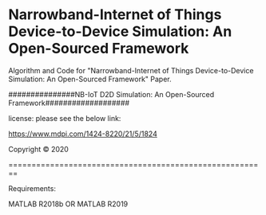# Narrowband-Internet of Things Device-to-Device Simulation: An Open-Sourced Framework

Algorithm and Code for "Narrowband-Internet of Things Device-to-Device Simulation: An Open-Sourced Framework" Paper.


###############NB-IoT D2D Simulation: An Open-Sourced Framework###################

license: please see the below link:

https://www.mdpi.com/1424-8220/21/5/1824

Copyright © 2020

========================================================

Requirements: 

MATLAB R2018b OR MATLAB R2019


